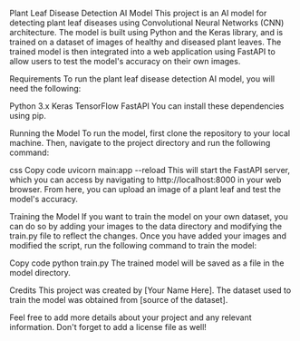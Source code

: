 Plant Leaf Disease Detection AI Model
This project is an AI model for detecting plant leaf diseases using Convolutional Neural Networks (CNN) architecture. The model is built using Python and the Keras library, and is trained on a dataset of images of healthy and diseased plant leaves. The trained model is then integrated into a web application using FastAPI to allow users to test the model's accuracy on their own images.

Requirements
To run the plant leaf disease detection AI model, you will need the following:

Python 3.x
Keras
TensorFlow
FastAPI
You can install these dependencies using pip.

Running the Model
To run the model, first clone the repository to your local machine. Then, navigate to the project directory and run the following command:

css
Copy code
uvicorn main:app --reload
This will start the FastAPI server, which you can access by navigating to http://localhost:8000 in your web browser. From here, you can upload an image of a plant leaf and test the model's accuracy.

Training the Model
If you want to train the model on your own dataset, you can do so by adding your images to the data directory and modifying the train.py file to reflect the changes. Once you have added your images and modified the script, run the following command to train the model:

Copy code
python train.py
The trained model will be saved as a file in the model directory.

Credits
This project was created by [Your Name Here]. The dataset used to train the model was obtained from [source of the dataset].

Feel free to add more details about your project and any relevant information. Don't forget to add a license file as well!





